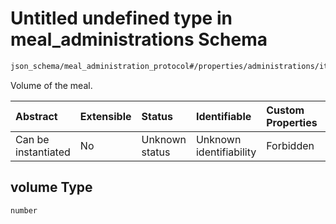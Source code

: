 # Untitled undefined type in meal\_administrations Schema

```txt
json_schema/meal_administration_protocol#/properties/administrations/items/properties/volume
```

Volume of the meal.

| Abstract            | Extensible | Status         | Identifiable            | Custom Properties | Additional Properties | Access Restrictions | Defined In                                                                                               |
| :------------------ | :--------- | :------------- | :---------------------- | :---------------- | :-------------------- | :------------------ | :------------------------------------------------------------------------------------------------------- |
| Can be instantiated | No         | Unknown status | Unknown identifiability | Forbidden         | Allowed               | none                | [meal\_administrations.schema.json\*](../../out/meal_administrations.schema.json "open original schema") |

## volume Type

`number`
